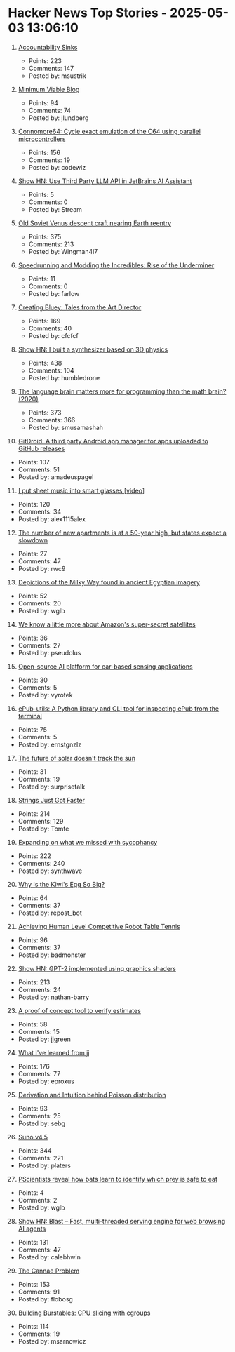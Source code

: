 # Hacker News Top Stories - 2025-05-03 13:06:10

1. [Accountability Sinks](https://250bpm.substack.com/p/accountability-sinks)
   - Points: 223
   - Comments: 147
   - Posted by: msustrik

2. [Minimum Viable Blog](https://ostwilkens.se/blog/setting-up-blog)
   - Points: 94
   - Comments: 74
   - Posted by: jlundberg

3. [Connomore64: Cycle exact emulation of the C64 using parallel microcontrollers](https://github.com/c1570/Connomore64)
   - Points: 156
   - Comments: 19
   - Posted by: codewiz

4. [Show HN: Use Third Party LLM API in JetBrains AI Assistant](https://github.com/Stream29/ProxyAsLocalModel)
   - Points: 5
   - Comments: 0
   - Posted by: Stream

5. [Old Soviet Venus descent craft nearing Earth reentry](https://www.leonarddavid.com/old-soviet-venus-descent-craft-nearing-earth-reentry/)
   - Points: 375
   - Comments: 213
   - Posted by: Wingman4l7

6. [Speedrunning and Modding the Incredibles: Rise of the Underminer](https://farlow.dev/2025/05/02/rotu)
   - Points: 11
   - Comments: 0
   - Posted by: farlow

7. [Creating Bluey: Tales from the Art Director](https://substack.com/home/post/p-160039885)
   - Points: 169
   - Comments: 40
   - Posted by: cfcfcf

8. [Show HN: I built a synthesizer based on 3D physics](https://anukari.com)
   - Points: 438
   - Comments: 104
   - Posted by: humbledrone

9. [The language brain matters more for programming than the math brain? (2020)](https://massivesci.com/articles/programming-math-language-python-women-in-science/)
   - Points: 373
   - Comments: 366
   - Posted by: smusamashah

10. [GitDroid: A third party Android app manager for apps uploaded to GitHub releases](https://github.com/TechnicJelle/GitDroid)
   - Points: 107
   - Comments: 51
   - Posted by: amadeuspagel

11. [I put sheet music into smart glasses [video]](https://www.youtube.com/watch?v=j36u2i7PKKE)
   - Points: 120
   - Comments: 34
   - Posted by: alex1115alex

12. [The number of new apartments is at a 50-year high, but states expect a slowdown](https://oregoncapitalchronicle.com/2025/05/02/the-number-of-new-apartments-is-at-a-50-year-high-but-states-expect-a-slowdown/)
   - Points: 27
   - Comments: 47
   - Posted by: rwc9

13. [Depictions of the Milky Way found in ancient Egyptian imagery](https://phys.org/news/2025-04-depictions-milky-ancient-egyptian-imagery.html)
   - Points: 52
   - Comments: 20
   - Posted by: wglb

14. [We know a little more about Amazon's super-secret satellites](https://arstechnica.com/space/2025/05/we-finally-know-a-little-more-about-amazons-super-secret-satellites/)
   - Points: 36
   - Comments: 27
   - Posted by: pseudolus

15. [Open-source AI platform for ear-based sensing applications](https://open-earable.teco.edu/)
   - Points: 30
   - Comments: 5
   - Posted by: vyrotek

16. [ePub-utils: A Python library and CLI tool for inspecting ePub from the terminal](https://github.com/ernestofgonzalez/epub-utils)
   - Points: 75
   - Comments: 5
   - Posted by: ernstgnzlz

17. [The future of solar doesn't track the sun](https://terraformindustries.wordpress.com/2025/04/29/the-future-of-solar-doesnt-track-the-sun/)
   - Points: 31
   - Comments: 19
   - Posted by: surprisetalk

18. [Strings Just Got Faster](https://inside.java/2025/05/01/strings-just-got-faster/)
   - Points: 214
   - Comments: 129
   - Posted by: Tomte

19. [Expanding on what we missed with sycophancy](https://openai.com/index/expanding-on-sycophancy/)
   - Points: 222
   - Comments: 240
   - Posted by: synthwave

20. [Why Is the Kiwi's Egg So Big?](https://www.audubon.org/magazine/why-kiwis-egg-so-big)
   - Points: 64
   - Comments: 37
   - Posted by: repost_bot

21. [Achieving Human Level Competitive Robot Table Tennis](https://sites.google.com/view/competitive-robot-table-tennis/home?pli=1)
   - Points: 96
   - Comments: 37
   - Posted by: badmonster

22. [Show HN: GPT-2 implemented using graphics shaders](https://github.com/nathan-barry/gpt2-webgl)
   - Points: 213
   - Comments: 24
   - Posted by: nathan-barry

23. [A proof of concept tool to verify estimates](https://terrytao.wordpress.com/2025/05/01/a-proof-of-concept-tool-to-verify-estimates/)
   - Points: 58
   - Comments: 15
   - Posted by: jjgreen

24. [What I've learned from jj](https://zerowidth.com/2025/what-ive-learned-from-jj/)
   - Points: 176
   - Comments: 77
   - Posted by: eproxus

25. [Derivation and Intuition behind Poisson distribution](https://antaripasaha.notion.site/Derivation-and-Intuition-behind-Poisson-distribution-1255314a56398062bf9dd9049fb1c396)
   - Points: 93
   - Comments: 25
   - Posted by: sebg

26. [Suno v4.5](https://suno.com/explore/)
   - Points: 344
   - Comments: 221
   - Posted by: platers

27. [PScientists reveal how bats learn to identify which prey is safe to eat](https://phys.org/news/2025-04-palatable-poisonous-scientists-reveal-prey.html)
   - Points: 4
   - Comments: 2
   - Posted by: wglb

28. [Show HN: Blast – Fast, multi-threaded serving engine for web browsing AI agents](https://github.com/stanford-mast/blast)
   - Points: 131
   - Comments: 47
   - Posted by: calebhwin

29. [The Cannae Problem](https://www.joanwestenberg.com/the-cannae-problem/)
   - Points: 153
   - Comments: 91
   - Posted by: flobosg

30. [Building Burstables: CPU slicing with cgroups](https://www.ubicloud.com/blog/building-burstables-cpu-slicing-with-cgroups)
   - Points: 114
   - Comments: 19
   - Posted by: msarnowicz


